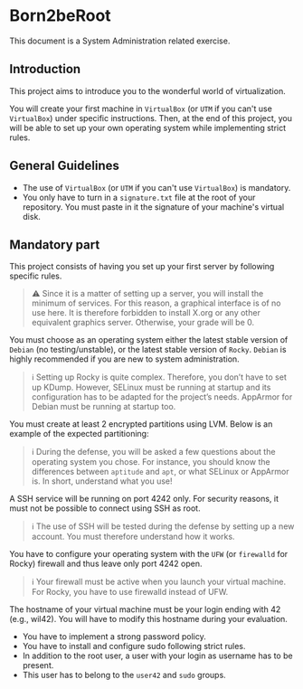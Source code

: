 # Born2beRoot

This document is a System Administration related exercise.

## Introduction

This project aims to introduce you to the wonderful world of virtualization.

You will create your first machine in `VirtualBox` (or `UTM` if you can't use `VirtualBox`)
under specific instructions.
Then, at the end of this project, you will be able to set up your own operating system while implementing strict rules.

## General Guidelines

- The use of `VirtualBox` (or `UTM` if you can't use `VirtualBox`) is mandatory.
- You only have to turn in a `signature.txt` file at the root of your repository.
You must paste in it the signature of your machine's virtual disk.

## Mandatory part

This project consists of having you set up your first server by following specific rules.

> ⚠️ Since it is a matter of setting up a server, you will install the minimum of services.
> For this reason, a graphical interface is of no use here.
> It is therefore forbidden to install X.org or any other equivalent graphics server.
> Otherwise, your grade will be 0.

You must choose as an operating system either the latest stable version of `Debian`
(no testing/unstable), or the latest stable version of `Rocky`.
`Debian` is highly recommended if you are new to system administration.

> ℹ️ Setting up Rocky is quite complex. Therefore, you don’t have to set up KDump.
> However, SELinux must be running at startup and its configuration has to be adapted for the project’s needs.
> AppArmor for Debian must be running at startup too.

You must create at least 2 encrypted partitions using LVM. Below is an example of the
expected partitioning:

> ℹ️ During the defense, you will be asked a few questions about the operating system you chose.
> For instance, you should know the differences between `aptitude` and `apt`, or what SELinux or AppArmor is.
> In short, understand what you use!

A SSH service will be running on port 4242 only.
For security reasons, it must not be possible to connect using SSH as root.

> ℹ️ The use of SSH will be tested during the defense by setting up a new account.
> You must therefore understand how it works.

You have to configure your operating system with the `UFW` (or `firewalld` for Rocky)
firewall and thus leave only port 4242 open.

> ℹ️ Your firewall must be active when you launch your virtual machine.
> For Rocky, you have to use firewalld instead of UFW.

The hostname of your virtual machine must be your login ending with 42 (e.g., wil42).
You will have to modify this hostname during your evaluation.

- You have to implement a strong password policy.
- You have to install and configure sudo following strict rules.
- In addition to the root user, a user with your login as username has to be present.
- This user has to belong to the `user42` and `sudo` groups.
